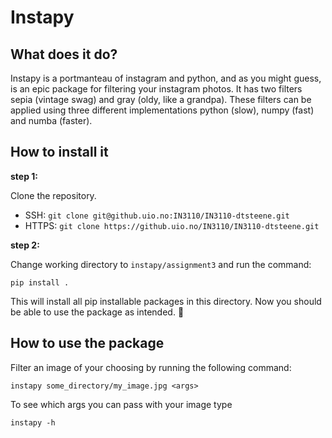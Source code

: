# Instapy
## What does it do? 
Instapy is a portmanteau of instagram and python, and as you might guess, is an
epic package for filtering your instagram photos.  It has two filters sepia
(vintage swag) and gray (oldy, like a grandpa). These filters can be applied
using three different implementations python (slow), numpy (fast) and numba
(faster).
## How to install it
**step 1:** 

Clone the repository.
- SSH: `git clone git@github.uio.no:IN3110/IN3110-dtsteene.git`
- HTTPS: `git clone https://github.uio.no/IN3110/IN3110-dtsteene.git`

**step 2:**

Change working directory to `instapy/assignment3` and run the command:
```
pip install .
```
This will install all pip installable packages in this directory.
Now you should be able to use the package as intended. :tada:

## How to use the package
Filter an image of your choosing by running the following command:
```
instapy some_directory/my_image.jpg <args>
```
To see which args you can pass with your image type

```
instapy -h
```
